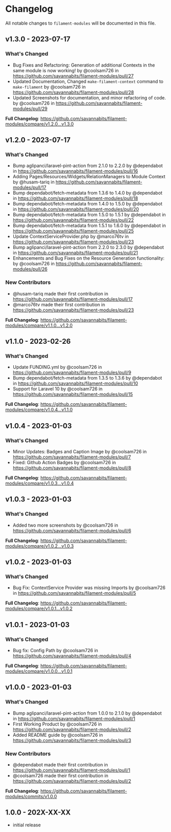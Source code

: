 # Changelog

All notable changes to `filament-modules` will be documented in this file.

## v1.3.0 - 2023-07-17

### What's Changed

- Bug Fixes and Refactoring: Generation of additional Contexts in the same module is now working! by @coolsam726 in https://github.com/savannabits/filament-modules/pull/27
- Updated Documentation, Changed `make-filament-context` command to `make-filament` by @coolsam726 in https://github.com/savannabits/filament-modules/pull/28
- Updated Screenshots for documentation, and minor refactoring of code. by @coolsam726 in https://github.com/savannabits/filament-modules/pull/29

**Full Changelog**: https://github.com/savannabits/filament-modules/compare/v1.2.0...v1.3.0

## v1.2.0 - 2023-07-17

### What's Changed

- Bump aglipanci/laravel-pint-action from 2.1.0 to 2.2.0 by @dependabot in https://github.com/savannabits/filament-modules/pull/16
- Adding Pages/Resources/Widgets/RelationManagers to Module Context by @husam-tariq in https://github.com/savannabits/filament-modules/pull/17
- Bump dependabot/fetch-metadata from 1.3.6 to 1.4.0 by @dependabot in https://github.com/savannabits/filament-modules/pull/18
- Bump dependabot/fetch-metadata from 1.4.0 to 1.5.0 by @dependabot in https://github.com/savannabits/filament-modules/pull/20
- Bump dependabot/fetch-metadata from 1.5.0 to 1.5.1 by @dependabot in https://github.com/savannabits/filament-modules/pull/22
- Bump dependabot/fetch-metadata from 1.5.1 to 1.6.0 by @dependabot in https://github.com/savannabits/filament-modules/pull/25
- Update ContextServiceProvider.php by @marco76tv in https://github.com/savannabits/filament-modules/pull/23
- Bump aglipanci/laravel-pint-action from 2.2.0 to 2.3.0 by @dependabot in https://github.com/savannabits/filament-modules/pull/21
- Enhancements and Bug Fixes on the Resource Generation functionality: by @coolsam726 in https://github.com/savannabits/filament-modules/pull/26

### New Contributors

- @husam-tariq made their first contribution in https://github.com/savannabits/filament-modules/pull/17
- @marco76tv made their first contribution in https://github.com/savannabits/filament-modules/pull/23

**Full Changelog**: https://github.com/savannabits/filament-modules/compare/v1.1.0...v1.2.0

## v1.1.0 - 2023-02-26

### What's Changed

- Update FUNDING.yml by @coolsam726 in https://github.com/savannabits/filament-modules/pull/9
- Bump dependabot/fetch-metadata from 1.3.5 to 1.3.6 by @dependabot in https://github.com/savannabits/filament-modules/pull/10
- Support for Laravel 10 by @coolsam726 in https://github.com/savannabits/filament-modules/pull/15

**Full Changelog**: https://github.com/savannabits/filament-modules/compare/v1.0.4...v1.1.0

## v1.0.4 - 2023-01-03

### What's Changed

- Minor Updates: Badges and Caption Image by @coolsam726 in https://github.com/savannabits/filament-modules/pull/7
- Fixed: Github Action Badges by @coolsam726 in https://github.com/savannabits/filament-modules/pull/8

**Full Changelog**: https://github.com/savannabits/filament-modules/compare/v1.0.3...v1.0.4

## v1.0.3 - 2023-01-03

### What's Changed

- Added two more screenshots by @coolsam726 in https://github.com/savannabits/filament-modules/pull/6

**Full Changelog**: https://github.com/savannabits/filament-modules/compare/v1.0.2...v1.0.3

## v1.0.2 - 2023-01-03

### What's Changed

- Bug Fix: ContextService Provider was missing Imports by @coolsam726 in https://github.com/savannabits/filament-modules/pull/5

**Full Changelog**: https://github.com/savannabits/filament-modules/compare/v1.0.1...v1.0.2

## v1.0.1 - 2023-01-03

### What's Changed

- Bug fix: Config Path by @coolsam726 in https://github.com/savannabits/filament-modules/pull/4

**Full Changelog**: https://github.com/savannabits/filament-modules/compare/v1.0.0...v1.0.1

## v1.0.0 - 2023-01-03

### What's Changed

- Bump aglipanci/laravel-pint-action from 1.0.0 to 2.1.0 by @dependabot in https://github.com/savannabits/filament-modules/pull/1
- First Working Product by @coolsam726 in https://github.com/savannabits/filament-modules/pull/2
- Added README guide by @coolsam726 in https://github.com/savannabits/filament-modules/pull/3

### New Contributors

- @dependabot made their first contribution in https://github.com/savannabits/filament-modules/pull/1
- @coolsam726 made their first contribution in https://github.com/savannabits/filament-modules/pull/2

**Full Changelog**: https://github.com/savannabits/filament-modules/commits/v1.0.0

## 1.0.0 - 202X-XX-XX

- initial release

